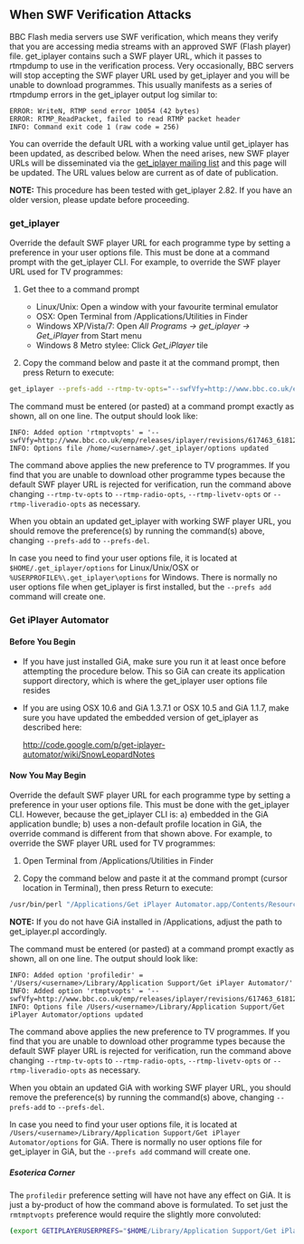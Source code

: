## When SWF Verification Attacks

BBC Flash media servers use SWF verification, which means they verify that you are accessing media streams with an approved SWF (Flash player) file. get_iplayer contains such a SWF player URL, which it passes to rtmpdump to use in the verification process. Very occasionally, BBC servers will stop accepting the SWF player URL used by get_iplayer and you will be unable to download programmes.  This usually manifests as a series of rtmpdump errors in the get_iplayer output log similar to:

``` text
ERROR: WriteN, RTMP send error 10054 (42 bytes)
ERROR: RTMP_ReadPacket, failed to read RTMP packet header
INFO: Command exit code 1 (raw code = 256)
```

You can override the default URL with a working value until get_iplayer has been updated, as described below.  When the need arises, new SWF player URLs will be disseminated via the [get_iplayer mailing list](http://lists.infradead.org/mailman/listinfo/get_iplayer) and this page will be updated.  The URL values below are current as of date of publication.

**NOTE:** This procedure has been tested with get_iplayer 2.82.  If you have an older version, please update before proceeding. 

### get_iplayer

Override the default SWF player URL for each programme type by setting a preference in your user options file.  This must be done at a command prompt with the get_iplayer CLI. For example, to override the SWF player URL used for TV programmes:

1. Get thee to a command prompt
    * Linux/Unix: Open a window with your favourite terminal emulator
    * OSX: Open Terminal from /Applications/Utilities in Finder
    * Windows XP/Vista/7: Open *All Programs -> get_iplayer -> Get_iPlayer* from Start menu
    * Windows 8 Metro stylee: Click *Get_iPlayer* tile

2. Copy the command below and paste it at the command prompt, then press Return to execute:

``` bash
get_iplayer --prefs-add --rtmp-tv-opts="--swfVfy=http://www.bbc.co.uk/emp/releases/iplayer/revisions/617463_618125_4/617463_618125_4_emp.swf" 
```

The command must be entered (or pasted) at a command prompt exactly as shown, all on one line.  The output should look like:

``` text
INFO: Added option 'rtmptvopts' = '--swfVfy=http://www.bbc.co.uk/emp/releases/iplayer/revisions/617463_618125_4/617463_618125_4_emp.swf'
INFO: Options file /home/<username>/.get_iplayer/options updated
```

The command above applies the new preference to TV programmes.  If you find that you are unable to download other programme types because the default SWF player URL is rejected for verification, run the command above changing `--rtmp-tv-opts` to `--rtmp-radio-opts`, `--rtmp-livetv-opts` or `--rtmp-liveradio-opts` as necessary.

When you obtain an updated get_iplayer with working SWF player URL, you should remove the preference(s) by running the command(s) above, changing `--prefs-add` to `--prefs-del`.

In case you need to find your user options file, it is located at `$HOME/.get_iplayer/options` for Linux/Unix/OSX or `%USERPROFILE%\.get_iplayer\options` for Windows. There is normally no user options file when get_iplayer is first installed, but the `--prefs add` command will create one.

### Get iPlayer Automator

#### Before You Begin

* If you have just installed GiA, make sure you run it at least once before attempting the procedure below.  This so GiA can create its application support directory, which is where the get_iplayer user options file resides

* If you are using OSX 10.6 and GiA 1.3.7.1 or OSX 10.5 and GiA 1.1.7, make sure you have updated the embedded version of get_iplayer as described here:

    <http://code.google.com/p/get-iplayer-automator/wiki/SnowLeopardNotes>


#### Now You May Begin

Override the default SWF player URL for each programme type by setting a preference in your user options file.  This must be done with the get_iplayer CLI.  However, because the get_iplayer CLI is: a) embedded in the GiA application bundle; b) uses a non-default profile location in GiA, the override command is different from that shown above. For example, to override the SWF player URL used for TV programmes:

1. Open Terminal from /Applications/Utilities in Finder

2. Copy the command below and paste it at the command prompt (cursor location in Terminal), then press Return to execute:

``` bash
/usr/bin/perl "/Applications/Get iPlayer Automator.app/Contents/Resources/get_iplayer.pl" --prefs-add  --rtmp-tv-opts="--swfVfy=http://www.bbc.co.uk/emp/releases/iplayer/revisions/617463_618125_4/617463_618125_4_emp.swf" --profile-dir "$HOME/Library/Application Support/Get iPlayer Automator"
```
**NOTE:** If you do not have GiA installed in /Applications, adjust the path to get_iplayer.pl accordingly.

The command must be entered (or pasted) at a command prompt exactly as shown, all on one line. The output should look like:

``` text
INFO: Added option 'profiledir' = '/Users/<username>/Library/Application Support/Get iPlayer Automator/'
INFO: Added option 'rtmptvopts' = '--swfVfy=http://www.bbc.co.uk/emp/releases/iplayer/revisions/617463_618125_4/617463_618125_4_emp.swf'
INFO: Options file /Users/<username>/Library/Application Support/Get iPlayer Automator/options updated
```

The command above applies the new preference to TV programmes.  If you find that you are unable to download other programme types because the default SWF player URL is rejected for verification, run the command above changing `--rtmp-tv-opts` to `--rtmp-radio-opts`, `--rtmp-livetv-opts` or `--rtmp-liveradio-opts` as necessary.

When you obtain an updated GiA with working SWF player URL, you should remove the preference(s) by running the command(s) above, changing `--prefs-add` to `--prefs-del`.

In case you need to find your user options file, it is located at `/Users/<username>/Library/Application Support/Get iPlayer Automator/options` for GiA.  There is normally no user options file for get_iplayer in GiA, but the `--prefs add` command will create one.

##### Esoterica Corner

The `profiledir` preference setting will have not have any effect on GiA.  It is just a by-product of how the command above is formulated.  To set just the `rmtmptvopts` preference would require the slightly more convoluted:

``` bash
(export GETIPLAYERUSERPREFS="$HOME/Library/Application Support/Get iPlayer Automator" GETIPLAYERSYSPREFS="$HOME/Library/Application Support/Get iPlayer Automator" && /usr/bin/perl "/Applications/Get iPlayer Automator.app/Contents/Resources/get_iplayer.pl" --prefs-add --rtmp-tv-opts="--swfVfy=http://www.bbc.co.uk/emp/releases/iplayer/revisions/617463_618125_4/617463_618125_4_emp.swf")
```